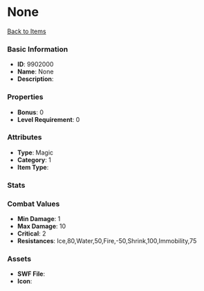 # None



[Back to Items](../items.md)

### Basic Information

- **ID**: 9902000
- **Name**: None
- **Description**: 

### Properties

- **Bonus**: 0
- **Level Requirement**: 0

### Attributes

- **Type**: Magic
- **Category**: 1
- **Item Type**: 

### Stats


### Combat Values

- **Min Damage**: 1
- **Max Damage**: 10
- **Critical**: 2
- **Resistances**: Ice,80,Water,50,Fire,-50,Shrink,100,Immobility,75

### Assets

- **SWF File**: 
- **Icon**: 

